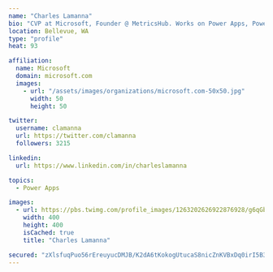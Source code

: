 ```yaml
---
name: "Charles Lamanna"
bio: "CVP at Microsoft, Founder @ MetricsHub. Works on Power Apps, Power Automate, Power Virtual Agent, Common Data Service and Dynamics 365."
location: Bellevue, WA
type: "profile"
heat: 93

affiliation:
  name: Microsoft
  domain: microsoft.com
  images:
    - url: "/assets/images/organizations/microsoft.com-50x50.jpg"
      width: 50
      height: 50

twitter:
  username: clamanna
  url: https://twitter.com/clamanna
  followers: 3215

linkedin:
  url: https://www.linkedin.com/in/charleslamanna

topics:
  - Power Apps

images:
  - url: https://pbs.twimg.com/profile_images/1263202626922876928/g6qGbHZ-_400x400.jpg
    width: 400
    height: 400
    isCached: true
    title: "Charles Lamanna"

secured: "zXlsfuqPuo56rEreuyucDMJB/K2dA6tKokogUtucaS8nicZnKVBxDq0irI5B3jgD3oCIjjFitJE+YIJUynnfOY0YBZQ/V7WOtrRIaNt3QPqsjsbx732iL9TEYkEkKC2/RxnsLlEQ9WiTNIyWzkrqijRpXqqXiMpbYX1aAQmmtC1pQWUqgg5dc/NgtsrrUhMDUBi9xiSKZ9m8TH17WuMwfCPaTb0NPkHXodoYX74tlIn5RzeqBx+z++IO6yG4IY58HQrmaWOJ4AxL9ui64LNcbKtGnwfJgK2mnvnz6lEfeVJOo9dSZQTdhR8LM15+zqIqZnjhAYy8pe4g1kSxu4hI7LNW48nogP3dGd3nh1dcGjjZzCiCYD1uC0UmoTMvmVj5oTzaECt/QTkfMgamyffpMMG41Xg6f1MR8VZPaugxftE=;H7AMB0aotPgxb8OC+MuOCw=="
---
```


